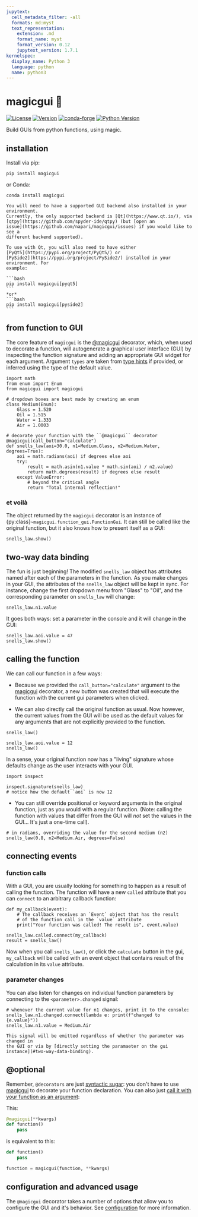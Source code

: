 ```yaml
---
jupytext:
  cell_metadata_filter: -all
  formats: md:myst
  text_representation:
    extension: .md
    format_name: myst
    format_version: 0.12
    jupytext_version: 1.7.1
kernelspec:
  display_name: Python 3
  language: python
  name: python3
---
```


# magicgui 🧙

[![License](https://img.shields.io/pypi/l/magicgui.svg)](https://github.com/napari/magicgui/blob/master/LICENSE)
[![Version](https://img.shields.io/pypi/v/magicgui.svg)](https://pypi.python.org/pypi/magicgui)
[![conda-forge](https://img.shields.io/conda/vn/conda-forge/magicgui)](https://anaconda.org/conda-forge/magicgui)
[![Python Version](https://img.shields.io/pypi/pyversions/magicgui.svg)](https://python.org)

Build GUIs from python functions, using magic.

## installation

Install via pip:

```shell
pip install magicgui
```

or Conda:

```shell
conda install magicgui
```

````{note}
You will need to have a supported GUI backend also installed in your environment.
Currently, the only supported backend is [Qt](https://www.qt.io/), via
[qtpy](https://github.com/spyder-ide/qtpy) (but [open an
issue](https://github.com/napari/magicgui/issues) if you would like to see a
different backend supported).

To use with Qt, you will also need to have either
[PyQt5](https://pypi.org/project/PyQt5/) or
[PySide2](https://pypi.org/project/PySide2/) installed in your environment. For
example:

```bash
pip install magicgui[pyqt5]
```
*or*
```bash
pip install magicgui[pyside2]
```
````

## from function to GUI

The core feature of `magicgui` is the [@magicgui](magicgui.magicgui) decorator, which, when used to
decorate a function, will autogenerate a graphical user interface (GUI) by inspecting
the function signature and adding an appropriate GUI widget for each argument.  Argument
`types` are taken from [type hints](https://docs.python.org/3/library/typing.html) if
provided, or inferred using the type of the  default value.

```{code-cell} python
import math
from enum import Enum
from magicgui import magicgui

# dropdown boxes are best made by creating an enum
class Medium(Enum):
    Glass = 1.520
    Oil = 1.515
    Water = 1.333
    Air = 1.0003

# decorate your function with the ``@magicgui`` decorator
@magicgui(call_button="calculate")
def snells_law(aoi=30.0, n1=Medium.Glass, n2=Medium.Water, degrees=True):
    aoi = math.radians(aoi) if degrees else aoi
    try:
        result = math.asin(n1.value * math.sin(aoi) / n2.value)
        return math.degrees(result) if degrees else result
    except ValueError:
        # beyond the critical angle
        return "Total internal reflection!"
```

### et voilà

The object returned by the `magicgui` decorator is an instance of {py:class}`~magicgui.function_gui.FunctionGui`.  It can still be called like the original function, but it also knows how to present itself as a GUI:

```{code-cell} python
snells_law.show()
```

## two-way data binding

The fun is just beginning! The modified `snells_law` object has attributes named
after each of the parameters in the function.  As you make changes in your GUI,
the attributes of the `snells_law` object will be kept in sync.  For instance,
change the first dropdown menu from "Glass" to "Oil", and the corresponding
parameter on `snells_law` will change:

```{code-cell} python
snells_law.n1.value
```

It goes both ways: set a parameter in the console and it will change in the GUI:

```{code-cell} python
snells_law.aoi.value = 47
snells_law.show()
```

## calling the function

We can call our function in a few ways:

* Because we provided the `call_button="calculate"` argument to the
  [magicgui](magicgui.magicgui) decorator, a new button was created that will
  execute the function with the current gui parameters when clicked.

* We can also directly call the original function as usual. Now however, the
  current values from the GUI will be used as the default values for any
  arguments that are not explicitly provided to the function.

```{code-cell} python
snells_law()
```

```{code-cell} python
snells_law.aoi.value = 12
snells_law()
```

  In a sense, your original function now has a "living" signature whose
  defaults change as the user interacts with your GUI.

```{code-cell} python
import inspect

inspect.signature(snells_law)
# notice how the default `aoi` is now 12
```

* You can still override positional or keyword arguments in the original function, just
  as you would with a regular function.  (Note: calling the function with values that
  differ from the GUI will *not* set the values in the GUI... It's just a one-time
  call).

```{code-cell} python
# in radians, overriding the value for the second medium (n2)
snells_law(0.8, n2=Medium.Air, degrees=False)
```

## connecting events

### function calls

With a GUI, you are usually looking for something to happen as a result of
calling the function.  The function will have a new `called` attribute that you
can `connect` to an arbitrary callback function:

```{code-cell} python
def my_callback(event):
    # The callback receives an `Event` object that has the result
    # of the function call in the `value` attribute
    print("Your function was called! The result is", event.value)

snells_law.called.connect(my_callback)
result = snells_law()
```

Now when you call `snells_law()`, or click the `calculate` button
in the gui, `my_callback` will be called with an event object that
contains result of the calculation in its `value` attribute.

### parameter changes

You can also listen for changes on individual function parameters by connecting
to the `<parameter>.changed` signal:

```{code-cell} python
# whenever the current value for n1 changes, print it to the console:
snells_law.n1.changed.connect(lambda e: print(f"changed to {e.value}"))
snells_law.n1.value = Medium.Air
```

```{note}
This signal will be emitted regardless of whether the parameter was changed in
the GUI or via by [directly setting the paramaeter on the gui
instance](#two-way-data-binding).
```

## @optional

Remember, `@decorators` are just [syntactic
sugar](https://en.wikipedia.org/wiki/Syntactic_sugar): you don't have to use [magicgui](magicgui.magicgui)
to decorate your function declaration. You can also just [call it with your function as
an argument](https://realpython.com/lessons/syntactic-sugar/):

This:

```python
@magicgui(**kwargs)
def function()
    pass
```

is equivalent to this:

```python
def function()
    pass

function = magicgui(function, **kwargs)
```

## configuration and advanced usage

The `@magicgui` decorator takes a number of options that allow you to configure the GUI
and it's behavior.  See [configuration](basics/configuration) for more information.
